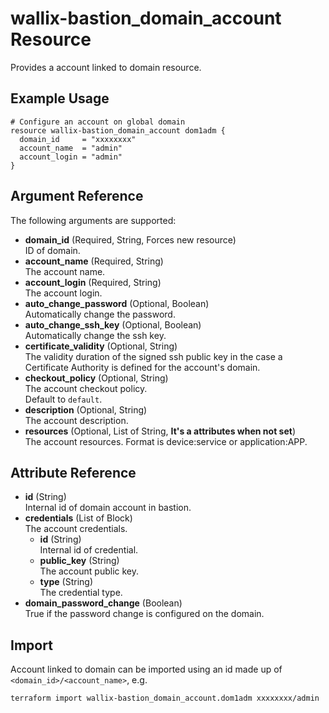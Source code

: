 # wallix-bastion_domain_account Resource

Provides a account linked to domain resource.

## Example Usage

```hcl
# Configure an account on global domain
resource wallix-bastion_domain_account dom1adm {
  domain_id     = "xxxxxxxx"
  account_name  = "admin"
  account_login = "admin"
}
```

## Argument Reference

The following arguments are supported:

- **domain_id** (Required, String, Forces new resource)  
  ID of domain.
- **account_name** (Required, String)  
  The account name.
- **account_login** (Required, String)  
  The account login.
- **auto_change_password** (Optional, Boolean)  
  Automatically change the password.
- **auto_change_ssh_key** (Optional, Boolean)  
  Automatically change the ssh key.
- **certificate_validity** (Optional, String)  
  The validity duration of the signed ssh public key in the case a Certificate Authority is defined
  for the account's domain.
- **checkout_policy** (Optional, String)  
  The account checkout policy.  
  Default to `default`.
- **description** (Optional, String)  
  The account description.
- **resources** (Optional, List of String, **It's a attributes when not set**)  
  The account resources. Format is device:service or application:APP.

## Attribute Reference

- **id** (String)  
  Internal id of domain account in bastion.
- **credentials** (List of Block)  
  The account credentials.
  - **id** (String)  
    Internal id of credential.
  - **public_key** (String)  
    The account public key.
  - **type** (String)  
    The credential type.
- **domain_password_change** (Boolean)  
  True if the password change is configured on the domain.

## Import

Account linked to domain can be imported using an id made up of `<domain_id>/<account_name>`, e.g.

```shell
terraform import wallix-bastion_domain_account.dom1adm xxxxxxxx/admin
```
